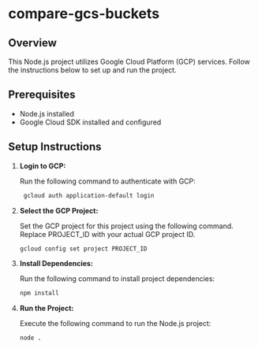 # compare-gcs-buckets

## Overview

This Node.js project utilizes Google Cloud Platform (GCP) services. Follow the instructions below to set up and run the project.

## Prerequisites

- Node.js installed
- Google Cloud SDK installed and configured

## Setup Instructions

1. **Login to GCP:**

   Run the following command to authenticate with GCP:

   ```bash
    gcloud auth application-default login

2. **Select the GCP Project:**

    Set the GCP project for this project using the following command. Replace PROJECT_ID with your actual GCP project ID.

   ```bash
   gcloud config set project PROJECT_ID

3. **Install Dependencies:**

    Run the following command to install project dependencies:
    
    ```bash
    npm install

3. **Run the Project:**

    Execute the following command to run the Node.js project:

    ```bash
   node .




